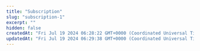 ```yaml
---
title: "Subscription"
slug: "subscription-1"
excerpt: ""
hidden: false
createdAt: "Fri Jul 19 2024 06:28:22 GMT+0000 (Coordinated Universal Time)"
updatedAt: "Fri Jul 19 2024 06:29:38 GMT+0000 (Coordinated Universal Time)"
---
```

